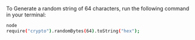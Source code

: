 To Generate a random string of 64 characters, run the following command in your terminal:

```bash
node
require("crypto").randomBytes(64).toString("hex");
```
